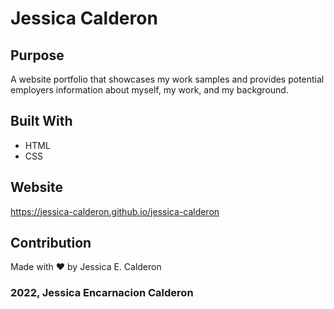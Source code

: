 # Jessica Calderon

## Purpose
A website portfolio that showcases my work samples and provides potential employers information about myself, my work, and my background.

## Built With
* HTML
* CSS

## Website
https://jessica-calderon.github.io/jessica-calderon

## Contribution
Made with ❤️ by Jessica E. Calderon

### 2022, Jessica Encarnacion Calderon



